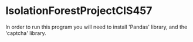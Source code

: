 # IsolationForestProjectCIS457

In order to run this program you will need to install 'Pandas' library, and the 'captcha' library.
